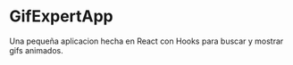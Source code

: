 # GifExpertApp


Una pequeña aplicacion hecha en React con Hooks para buscar y mostrar gifs animados.